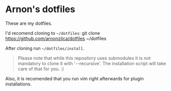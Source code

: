 Arnon's dotfiles
================

These are my dotfiles.

I'd recomend cloning to `~/dotfiles`:
	git clone https://github.com/arnonzilca/dotfiles ~/dotfiles

After cloning run `~/dotfiles/install`.
> Please note that while this repository uses submodules it is not mandatory to clone it with '--recursive'.
> The installation script will take care of that for you. :)

Also, it is recomended that you run vim right afterwards for plugin installations.

